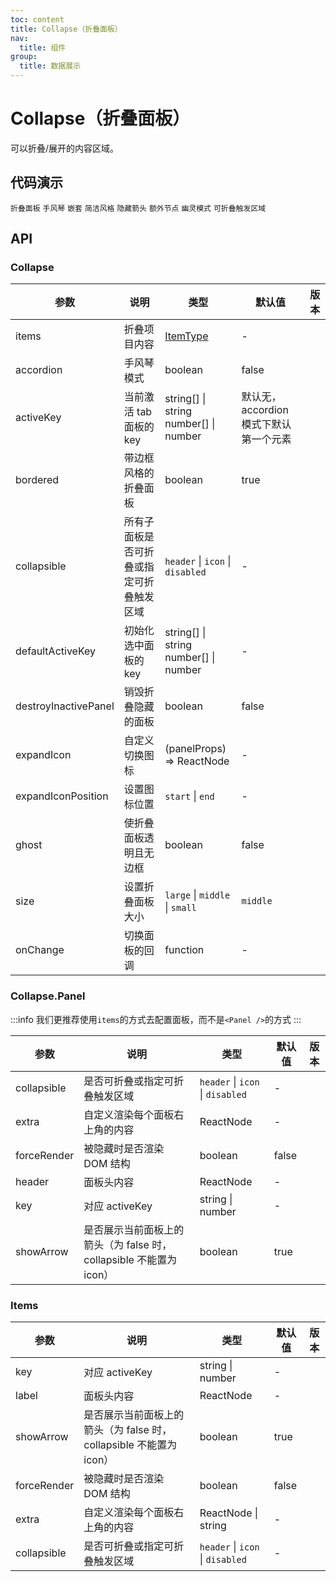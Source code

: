 ```yaml
---
toc: content
title: Collapse（折叠面板）
nav:
  title: 组件
group:
  title: 数据展示
---
```


# Collapse（折叠面板）

可以折叠/展开的内容区域。

## 代码演示

<code src="./basic.tsx" description="可以同时展开多个面板，这个例子默认展开了第一个。">折叠面板</code>
<code src="./accordion.tsx" description="手风琴，每次只打开一个tab。">手风琴</code>
<code src="./mix.tsx" description="嵌套折叠面板。">嵌套</code>
<code src="./borderless.tsx" description="一套没有边框的简洁样式。">简洁风格</code>
<code src="./arrow.tsx" description="你可以通过 `showArrow={false}` 隐藏 `CollapsePanel` 组件的箭头图标。">隐藏箭头</code>
<code src="./extra.tsx" description="自定义渲染每个面板右上角的内容。">额外节点</code>
<code src="./ghost.tsx" description="将折叠面板的背景变成透明。">幽灵模式</code>
<code src="./collapsible.tsx" description="通过 `collapsible` 属性，可以设置面板的可折叠触发区域。">可折叠触发区域</code>

## API

### Collapse

| 参数                 | 说明                                     | 类型                                          | 默认值                                 | 版本 |
| -------------------- | ---------------------------------------- | --------------------------------------------- | -------------------------------------- | ---- |
| items                | 折叠项目内容                             | [ItemType](#items)                            | -                                      |      |
| accordion            | 手风琴模式                               | boolean                                       | false                                  |      |
| activeKey            | 当前激活 tab 面板的 key                  | string\[] \| string <br/> number\[] \| number | 默认无，accordion 模式下默认第一个元素 |      |
| bordered             | 带边框风格的折叠面板                     | boolean                                       | true                                   |      |
| collapsible          | 所有子面板是否可折叠或指定可折叠触发区域 | `header` \| `icon` \| `disabled`              | -                                      |      |
| defaultActiveKey     | 初始化选中面板的 key                     | string\[] \| string<br/> number\[] \| number  | -                                      |      |
| destroyInactivePanel | 销毁折叠隐藏的面板                       | boolean                                       | false                                  |      |
| expandIcon           | 自定义切换图标                           | (panelProps) => ReactNode                     | -                                      |      |
| expandIconPosition   | 设置图标位置                             | `start` \| `end`                              | -                                      |      |
| ghost                | 使折叠面板透明且无边框                   | boolean                                       | false                                  |      |
| size                 | 设置折叠面板大小                         | `large` \| `middle` \| `small`                | `middle`                               |      |
| onChange             | 切换面板的回调                           | function                                      | -                                      |      |

### Collapse.Panel

:::info
我们更推荐使用`items`的方式去配置面板，而不是`<Panel />`的方式
:::

| 参数        | 说明                                                               | 类型                             | 默认值 | 版本 |
| ----------- | ------------------------------------------------------------------ | -------------------------------- | ------ | ---- |
| collapsible | 是否可折叠或指定可折叠触发区域                                     | `header` \| `icon` \| `disabled` | -      |      |
| extra       | 自定义渲染每个面板右上角的内容                                     | ReactNode                        | -      |      |
| forceRender | 被隐藏时是否渲染 DOM 结构                                          | boolean                          | false  |      |
| header      | 面板头内容                                                         | ReactNode                        | -      |      |
| key         | 对应 activeKey                                                     | string \| number                 | -      |      |
| showArrow   | 是否展示当前面板上的箭头（为 false 时，collapsible 不能置为 icon） | boolean                          | true   |      |

### Items

| 参数        | 说明                                                               | 类型                             | 默认值 | 版本 |
| ----------- | ------------------------------------------------------------------ | -------------------------------- | ------ | ---- |
| key         | 对应 activeKey                                                     | string \| number                 | -      |      |
| label       | 面板头内容                                                         | ReactNode                        | -      |      |
| showArrow   | 是否展示当前面板上的箭头（为 false 时，collapsible 不能置为 icon） | boolean                          | true   |      |
| forceRender | 被隐藏时是否渲染 DOM 结构                                          | boolean                          | false  |      |
| extra       | 自定义渲染每个面板右上角的内容                                     | ReactNode \| string              | -      |      |
| collapsible | 是否可折叠或指定可折叠触发区域                                     | `header` \| `icon` \| `disabled` | -      |      |
